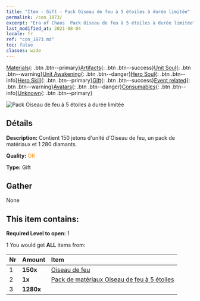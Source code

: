 ```yaml
---
title: "Item - Gift - Pack Oiseau de feu à 5 étoiles à durée limitée"
permalink: /con_1873/
excerpt: "Era of Chaos  Pack Oiseau de feu à 5 étoiles à durée limitée"
last_modified_at: 2021-08-04
locale: fr
ref: "con_1873.md"
toc: false
classes: wide
---
```

 [Materials](/ItemsFR/){: .btn .btn--primary}[Artifacts](/ItemsFR/Artifacts/){: .btn .btn--success}[Unit Soul](/ItemsFR/UnitSoul/){: .btn .btn--warning}[Unit Awakening](/ItemsFR/UnitAwakening/){: .btn .btn--danger}[Hero Soul](/ItemsFR/HeroSoul/){: .btn .btn--info}[Hero Skill](/ItemsFR/HeroSkill/){: .btn .btn--primary}[Gift](/ItemsFR/Gift/){: .btn .btn--success}[Event related](/ItemsFR/Events/){: .btn .btn--warning}[Avatars](/ItemsFR/Avatars/){: .btn .btn--danger}[Consumables](/ItemsFR/Consumables/){: .btn .btn--info}[Unknown](/ItemsFR/Unknown/){: .btn .btn--primary}

 ![Pack Oiseau de feu à 5 étoiles à durée limitée](/images/t/i_907496.png)

## Détails
 **Description:** Contient 150 jetons d'unité d'Oiseau de feu, un pack de matériaux et 1 280 diamants.

 **Quality:** <span style="color: #FF8C00">OK</span>

 **Type:** Gift

## Gather

  None

## This item contains:

 **Required Level to open:** 1

 1 You would get **ALL** items  from:

  | Nr | Amount |     Item    |
  |:---|:-------|:------------|
  | 1 |  **150x** | [Oiseau de feu](/ItemsFR/unt_268/) |  | 
  | 2 |  **1x** | [Pack de matériaux Oiseau de feu à 5 étoiles](/ItemsFR/con_1877/) |  | 
  | 3 |  **1280x** | <i class="fas fa-gem"/> |  | 
